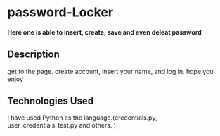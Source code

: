 # password-Locker
#### Here one is able to insert, create, save and even deleat password

## Description
get to the page. create account, insert your name, and log in.
hope you enjoy 

## Technologies Used
 I have used Python as the language.(credentials.py, user_credentials_test.py and others. )

  